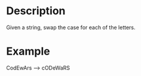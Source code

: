 # Description
Given a string, swap the case for each of the letters.

# Example
CodEwArs --> cODeWaRS